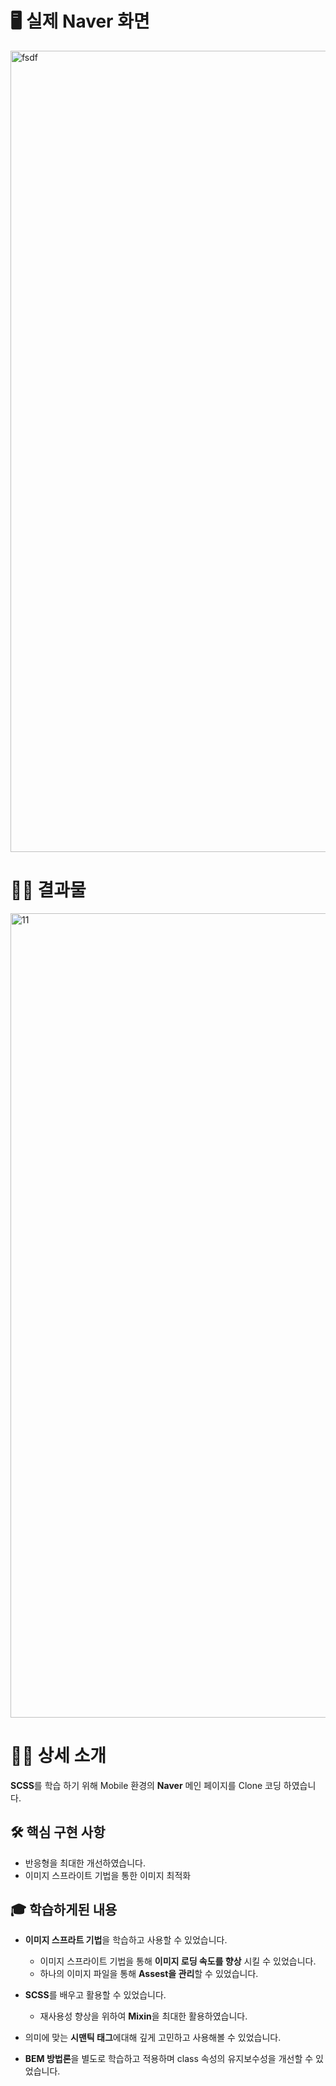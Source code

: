 # 🖥️ 실제 Naver 화면
<img width="1282" alt="fsdf" src="https://github.com/Jae0o/CSS_NAVER_Clone_SCSS/assets/127748428/ec59b187-32ff-474f-a50f-8ec546ffa1ba">

# 🧑‍💻 결과물
<img width="1287" alt="11" src="https://github.com/Jae0o/CSS_NAVER_Clone_SCSS/assets/127748428/9072fdb8-47f2-407e-933c-8723f8b00484">


# 🙋‍♂️ 상세 소개

**SCSS**를 학습 하기 위해 Mobile 환경의 **Naver** 메인 페이지를 Clone 코딩 하였습니다.

## 🛠️ 핵심 구현 사항

- 반응형을 최대한 개선하였습니다.
- 이미지 스프라이트 기법을 통한 이미지 최적화

## 🎓 학습하게된 내용

- **이미지 스프라트 기법**을 학습하고 사용할 수 있었습니다.
    - 이미지 스프라이트 기법을 통해 **이미지 로딩 속도를 향상** 시킬 수 있었습니다.
    - 하나의 이미지 파일을 통해 **Assest을 관리**할 수 있었습니다.
    
- **SCSS**를 배우고 활용할 수 있었습니다.
    - 재사용성 향상을 위하여 **Mixin**을 최대한 활용하였습니다.
    
- 의미에 맞는 **시맨틱 태그**에대해 깊게 고민하고 사용해볼 수 있었습니다.
- **BEM 방법론**을 별도로 학습하고 적용하며 class 속성의 유지보수성을 개선할 수 있었습니다.
